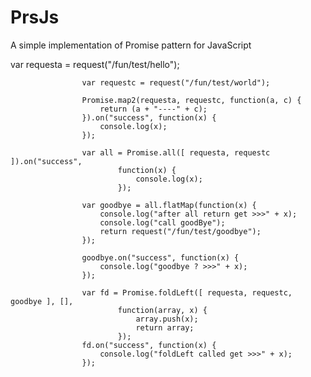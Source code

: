 PrsJs
=====

A simple implementation of Promise pattern for JavaScript 

var requesta = request("/fun/test/hello");

					var requestc = request("/fun/test/world");

					Promise.map2(requesta, requestc, function(a, c) {
						return (a + "----" + c);
					}).on("success", function(x) {
						console.log(x);
					});

					var all = Promise.all([ requesta, requestc ]).on("success",
							function(x) {
								console.log(x);
							});

					var goodbye = all.flatMap(function(x) {
						console.log("after all return get >>>" + x);
						console.log("call goodBye");
						return request("/fun/test/goodbye");
					});

					goodbye.on("success", function(x) {
						console.log("goodbye ? >>>" + x);
					});

					var fd = Promise.foldLeft([ requesta, requestc, goodbye ], [],
							function(array, x) {
								array.push(x);
								return array;
							});
					fd.on("success", function(x) {
						console.log("foldLeft called get >>>" + x);
					});
